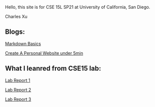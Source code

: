 Hello, this site is for CSE 15L SP21 at University of California, San Diego. 

Charles Xu

## Blogs:
[Markdown Basics](https://char15xu.github.io/cse15l-lab-reports/markdown.md)

[Create A Personal Website under 5min](https://char15xu.github.io/cse15l-lab-reports/file1.html)

## What I leanred from CSE15 lab: 
[Lab Report 1](lab-report-1-week-2.html) 

[Lab Report 2](lab-report-2-week-4.html)

[Lab Report 3](lab-report-3-week-6.html)


